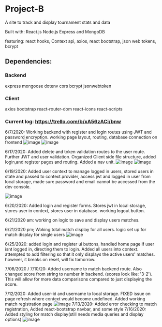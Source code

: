 # Project-B
A site to track and display tournament stats and data

Built with: React.js Node.js Express and MongoDB

featuring: react hooks, Context api, axios, react bootstrap, json web tokens, bcrypt

## Dependencies:
 ### Backend
 express
 mongoose
 dotenv
 cors
 bcrypt
 jsonwebtoken
 
 ### Client
 axios
 bootstrap
 react-router-dom
 react-icons
 react-scripts
 
  ### Current log: https://trello.com/b/xA56zACi/bnw
  6/7/2020: Working backend with register and login routes using JWT and password encryption. working page layout, routing, database connection on frontend
  ![image](https://user-images.githubusercontent.com/50600343/84925642-36da1180-b098-11ea-864b-63ff7fab5df4.png)
  ![image](https://user-images.githubusercontent.com/50600343/84925737-5cffb180-b098-11ea-95f8-9786f74df682.png)

  6/17/2020: Added delete and token validation routes to the user route. Further JWT and user validation. Organized Client side file structure, added login,and register pages and routing. Added a nav unit.
  ![image](https://user-images.githubusercontent.com/50600343/84925861-89b3c900-b098-11ea-8794-8b1c008b6f03.png)
  ![image](https://user-images.githubusercontent.com/50600343/84939972-297b5200-b0ad-11ea-9d70-a973a80080a2.png)
  
  6/19/2020: Added user context to manage logged in users, stored users in state and passed to context.provider, access jwt and logged in user from local storage, made sure password and email cannot be accessed from the dev console.
  
  ![image](https://user-images.githubusercontent.com/50600343/85160732-bac50280-b22c-11ea-821a-25385e3194f1.png)
  
  6/20/2020: Added login and register forms. Stores jwt in local storage, stores user in context, stores user in database. working logout button. 
 
  6/21/2020 am: working on logic to save and display users matches. 
  
  6/21/2020 pm; Woking total match display for all users. logic set up for match display for single users
  ![image](https://user-images.githubusercontent.com/50600343/85241592-4cd63200-b40a-11ea-9eb2-f90179195049.png)
  
  6/25/2020: added login and register ui buttons, handled home page if user isnt logged in, directing them to login. Added all users into context. attempted to add filtering so that it only displays the active users' matches. however, it breaks on reset, will fix tomorrow.
  
  7/08/2020 / 7/10/20: Added username to match backend route. Also changed score from string to number in backend. (scores look like: '3-2'). This will allow for more data comparisons compared to just displaying the score.
  
  7/12/2020: Added user-id and username to local storage. FIXED issue on page refresh where context would become undefined. Added working match registration page
  ![image](https://user-images.githubusercontent.com/50600343/87267829-bfc94a80-c496-11ea-82ee-d62127dc1440.png)
  7/13/2020: Added error checking to match registration, Added react-bootstrap navbar, and some style
  7/16/2020: Added styling for match display(still needs media queries and display options)
  ![image](https://user-images.githubusercontent.com/50600343/87710789-3f476a00-c774-11ea-9480-abe0bdbfddae.png)
